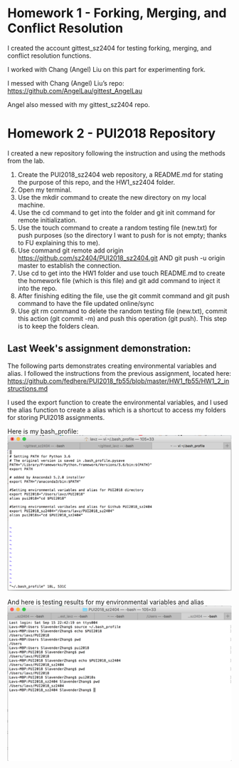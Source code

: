 # Homework 1 - Forking, Merging, and Conflict Resolution
I created the account gittest_sz2404 for testing forking, merging, and conflict resolution functions. 

I worked with Chang (Angel) Liu on this part for experimenting fork. 

I messed with Chang (Angel) Liu’s repo: https://github.com/AngelLau/gittest_AngelLau

Angel also messed with my gittest_sz2404 repo. 


# Homework 2 - PUI2018 Repository
I created a new repository following the instruction and using the methods from the lab.
  1. Create the PUI2018_sz2404 web repository, a README.md for stating the purpose of this repo, and the HW1_sz2404 folder.
  2. Open my terminal. 
  3. Use the mkdir command to create the new directory on my local machine. 
  4. Use the cd command to get into the folder and git init command for remote initialization.
  5. Use the touch command to create a random testing file (new.txt) for push purposes (so the directory I want to push for is not empty; thanks to FU explaining this to me). 
  6. Use command git remote add origin https://github.com/sz2404/PUI2018_sz2404.git AND git push -u origin master to establish the connection. 
  7. Use cd to get into the HW1 folder and use touch README.md to create the homework file (which is this file) and git add command to inject it into the repo. 
  8. After finishing editing the file, use the git commit command and git push command to have the file updated online/sync
  9. Use git rm command to delete the random testing file (new.txt), commit this action (git commit -m) and push this operation (git push). This step is to keep the folders clean. 

## Last Week's assignment demonstration:

The following parts demonstrates creating environmental variables and alias.
I followed the instructions from the previous assignment, located here: 
https://github.com/fedhere/PUI2018_fb55/blob/master/HW1_fb55/HW1_2_instructions.md

I used the export function to create the environmental variables, and I used the alias function to create a alias which is a shortcut to access my folders for storing PUI2018 assignments.

Here is my bash_profile:
![Screenshot](Bash_Profile.png)

And here is testing results for my environmental variables and alias
![Screenshot](Testing.png)

